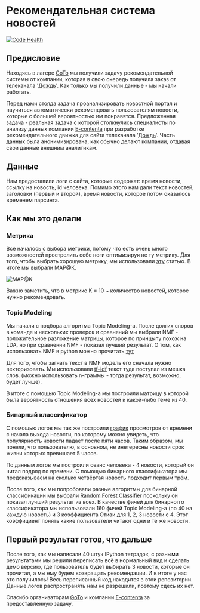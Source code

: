 # Рекомендательная система новостей
[![Code Health](https://landscape.io/github/xenx/recommendation_system/master/landscape.svg?style=flat)](https://landscape.io/github/xenx/recommendation_system/master)

## Предисловие
Находясь в лагере [GoTo](http://goto.msk.ru/) мы получили задачу рекомендательной системы от компании, которая в свою очередь получила заказ от телеканала '[Дождь](https://tvrain.ru/)'. Как только мы получили данные - мы начали работать.

Перед нами стояда задача проанализировать новостной портал и научиться автоматически рекомендовать пользователям новости, которые с большей вероятностью им понравятся.
Предложенная задача - реальная задача с которой столкнулись специалисты по анализу данных компании [E-contenta](https://e-contenta.com/ru) при разработке рекомендательного движка для сайта телеканала '[Дождь](https://tvrain.ru/)'. Часть данных была анонимизирована, как обычно делают компании, отдавая свои данные внешним аналитикам.

## Данные
Нам предоставили логи с сайта, которые содержат: время новости, ссылку на новость, id человека. Помимо этого нам дали текст новостей, заголовки (первый и второй), время новости, которое потом оказалось временем парсинга.

## Как мы это делали

### Метрика
Всё началось с выбора метрики, потому что есть очень много возможностей прострелить себе ноги оптимизируя не ту метрику. Для того, чтобы выбрать хорошую метрику, мы использовали [эту](https://habrahabr.ru/company/econtenta/blog/303458/) статью. В итоге мы выбрали MAP@K.

![MAP@K](https://tex.s2cms.ru/svg/map%40K%20%3D%20%5Cfrac%7B1%7D%7BN%7D%5Csum_%7Bj%3D1%7D%5EN%20ap%40K_j.) 

Важно заметить, что в метрике K = 10 ~ количество новостей, которое нужно рекомендовать.

### Topic Modeling
Мы начали с подбора алгоритма Topic Modeling-a. После долгих споров в команде и нескольких проверок и сравнений мы выбрали NMF - положительное разложение матрицы, которое по принцыпу похож на LDA, но при сравнении NMF - показал лучший результат.
О том, как использовать NMF в python можно прочитать [тут](https://de.dariah.eu/tatom/topic_model_python.html)

Для того, чтобы загнать текст в NMF модель его сначала нужно векторизовать. Мы использовали  [tf–idf](https://en.wikipedia.org/wiki/Tf%E2%80%93idf) текст туда поступал из мешка слов. (можно использовать n-граммы - тогда результат, возможно, будет лучше).

В итоге с помощью Topic Modeling-a мы построили матрицу в которой была вероятность отношения всех новостей к какой-либо теме из 40.

### Бинарный классификатор
С помощью логов мы так же построили [график](https://github.com/tvorozid/recommendation_system/blob/master/scripts/graph_by_url.ipynb) просмотров от времени с начала выхода новости, по которому можно увидеть, что популярность новости падает после пяти часов. Таким образом, мы поняли, что пользователю, в основном, не инетересны новости срок жизни которых превышает 5 часов. 

По данным логов мы построили сеанс человека - 4 новости, который он читал подряд по времени. С помощью бинарного классификатора мы предсказываем на сколько четвёртая новость подходит первым трём. 

После того, как мы попробовали разные алгоритмы  для бинарной классификации мы выбрали [Random Forest Classifier](http://scikit-learn.org/stable/modules/generated/sklearn.ensemble.RandomForestClassifier.html) поскольку он показал лучший результат из всех. В качестве фичей для бинарногго классификатора мы использовали 160 фичей Topic Modeling-a (по 40 на каждую новость) и 3 коэффициента Отиаи для 1, 2, 3 новости с 4. Этот коэффициент понять какие пользователи читают одни и те же новости.

## Первый результат готов, что дальше
После того, как мы написали 40 штук IPython тетрадок, с разными результатами мы решили переписать всё в нормальный вид и сделать демо версию, где пользователь будет выбирать 3 новости, которые он прочитал, а мы ему будем возвращать рекомендации. И в итоге у нас это получилось! Весь переписанный код находится в этои репозитории. Данные логов распространять нам не разрешили, поэтому сдесь их нет.

Спасибо организаторам [GoTo](http://goto.msk.ru/) и компании [E-contenta](https://e-contenta.com/ru/) за предоставленную задачу.
